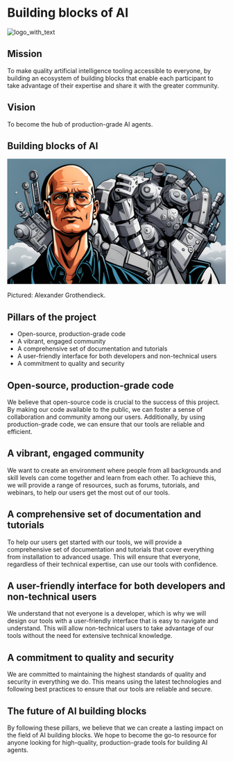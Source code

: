 # Building blocks of AI

![logo_with_text](https://github.com/geniusrise/.github/assets/144122/2f8e51ee-0fcd-4f74-90fd-97301ef7943d)

## Mission

To make quality artificial intelligence tooling accessible to everyone, by building an ecosystem of building blocks that enable each participant to take advantage of their expertise and share it with the greater community.

## Vision

To become the hub of production-grade AI agents.

## Building blocks of AI

![banner](https://raw.githubusercontent.com/geniusrise/.github/main/profile/assets/grothendieck2.jpg)

Pictured: Alexander Grothendieck.

## Pillars of the project

- Open-source, production-grade code
- A vibrant, engaged community
- A comprehensive set of documentation and tutorials
- A user-friendly interface for both developers and non-technical users
- A commitment to quality and security

## Open-source, production-grade code

We believe that open-source code is crucial to the success of this project. By making our code available to the public, we can foster a sense of collaboration and community among our users. Additionally, by using production-grade code, we can ensure that our tools are reliable and efficient.

## A vibrant, engaged community

We want to create an environment where people from all backgrounds and skill levels can come together and learn from each other. To achieve this, we will provide a range of resources, such as forums, tutorials, and webinars, to help our users get the most out of our tools.

## A comprehensive set of documentation and tutorials

To help our users get started with our tools, we will provide a comprehensive set of documentation and tutorials that cover everything from installation to advanced usage. This will ensure that everyone, regardless of their technical expertise, can use our tools with confidence.

## A user-friendly interface for both developers and non-technical users

We understand that not everyone is a developer, which is why we will design our tools with a user-friendly interface that is easy to navigate and understand. This will allow non-technical users to take advantage of our tools without the need for extensive technical knowledge.

## A commitment to quality and security

We are committed to maintaining the highest standards of quality and security in everything we do. This means using the latest technologies and following best practices to ensure that our tools are reliable and secure.

## The future of AI building blocks

By following these pillars, we believe that we can create a lasting impact on the field of AI building blocks. We hope to become the go-to resource for anyone looking for high-quality, production-grade tools for building AI agents.
